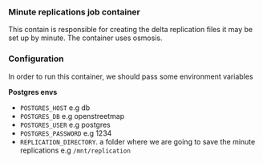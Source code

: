 ### Minute replications job container

This contain is responsible for creating the delta replication files it may be set up by minute.
The container uses osmosis.

### Configuration

In order to run this container, we should pass some environment variables

**Postgres envs**

- `POSTGRES_HOST` e.g db
- `POSTGRES_DB` e.g openstreetmap
- `POSTGRES_USER` e.g postgres
- `POSTGRES_PASSWORD` e.g 1234
- `REPLICATION_DIRECTORY`. a folder where we are going to save the minute replications e.g `/mnt/replication`
